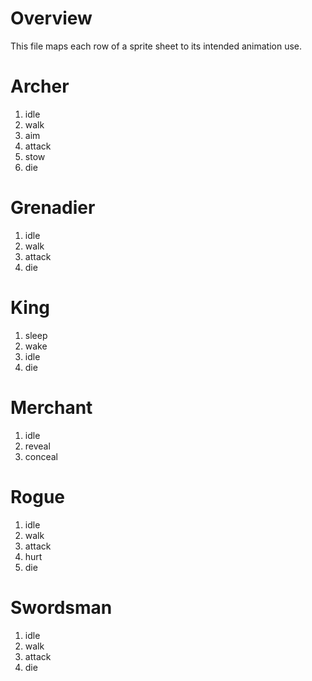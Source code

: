 # Overview
This file maps each row of a sprite sheet to its intended animation use.

# Archer
1. idle
2. walk
3. aim
4. attack
5. stow
6. die

# Grenadier
1. idle
2. walk
3. attack
4. die

# King
1. sleep
2. wake
3. idle
4. die

# Merchant
1. idle
2. reveal
3. conceal

# Rogue
1. idle
2. walk
3. attack
4. hurt
5. die

# Swordsman
1. idle
2. walk
3. attack
4. die

